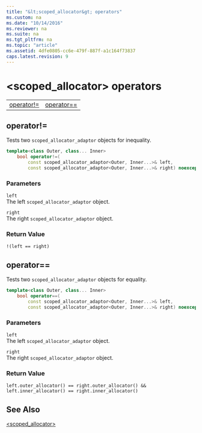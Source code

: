 ```yaml
---
title: "&lt;scoped_allocator&gt; operators"
ms.custom: na
ms.date: "10/14/2016"
ms.reviewer: na
ms.suite: na
ms.tgt_pltfrm: na
ms.topic: "article"
ms.assetid: 4dfe0805-cc6e-479f-887f-a1c164f73837
caps.latest.revision: 9
---
```

# &lt;scoped_allocator&gt; operators
|||  
|-|-|  
|[operator!=](#operator_neq)|[operator==](#operator_eq_eq)|  
  
##  <a name="operator_neq"></a>  operator!=  
 Tests two `scoped_allocator_adaptor` objects for inequality.  
  
```cpp  
template<class Outer, class... Inner>  
    bool operator!=(  
        const scoped_allocator_adaptor<Outer, Inner...>& left,  
        const scoped_allocator_adaptor<Outer, Inner...>& right) noexcept;  
```  
  
### Parameters  
 `left`  
 The left `scoped_allocator_adaptor` object.  
  
 `right`  
 The right `scoped_allocator_adaptor` object.  
  
### Return Value  
 `!(left == right)`  
  
##  <a name="operator_eq_eq"></a>  operator==  
 Tests two `scoped_allocator_adaptor` objects for equality.  
  
```cpp  
template<class Outer, class... Inner>  
    bool operator==(  
        const scoped_allocator_adaptor<Outer, Inner...>& left,  
        const scoped_allocator_adaptor<Outer, Inner...>& right) noexcept;  
```  
  
### Parameters  
 `left`  
 The left `scoped_allocator_adaptor` object.  
  
 `right`  
 The right `scoped_allocator_adaptor` object.  
  
### Return Value  
 `left.outer_allocator() == right.outer_allocator() && left.inner_allocator() == right.inner_allocator()`  
  
## See Also  
 [<scoped_allocator>](../stdcpplib/-scoped_allocator-.md)